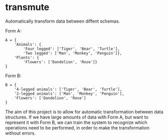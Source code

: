 # transmute
Automatically transform data between diffent schemas.

Form A:

    A = {
        'Animals': {
            'Four legged': ['Tiger', 'Bear', 'Turtle'],
            'Two legged': ['Man', 'Monkey', 'Penguin']},
        'Plants': {
            'Flowers': ['Dandelion', 'Rose']}
    }
Form B:

    B = {
        '4-legged animals': ['Tiger', 'Bear', 'Turtle'],
        '2-legged animals': ['Man', 'Monkey', 'Penguin'],
        'Flowers': ['Dandelion', 'Rose'] 
    }

The aim of this project is to allow for automatic transformation between data structures. If we have large amounts of data with Form A, but want to represent it with Form B, we can train the system to recognize which operations need to be performed, in order to make the transformation without errors.
